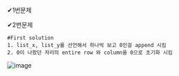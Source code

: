 ✔1번문제


✔2번문제

    #First solution
    1. list_x, list_y를 선언해서 하나씩 보고 0인걸 append 시킴
    2. 0이 나왔던 자리의 entire row 와 column을 0으로 초기화 시킴
![image](https://user-images.githubusercontent.com/74306759/212015506-fdb27da2-c369-4962-bc08-7e3fa1e0e552.png)
